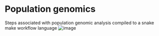 # Population genomics
Steps associated with population genomic analysis compiled to a snake make workflow language
![image](https://github.com/meeranhussain/Population-genomics-snakemake-/assets/40800675/3c449cdc-f3e5-4982-ac11-651e0c6887d7)
